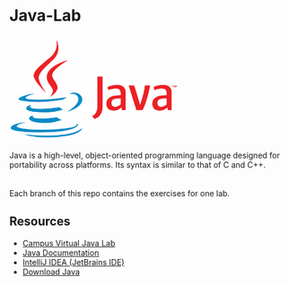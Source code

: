 # Java-Lab

<img src="java-logo.png" alt="java_logo" width="300" height="auto">

Java is a high-level, object-oriented programming language designed for portability across platforms. Its syntax is similar to that of C and C++.  
<br>
<br>
Each branch of this repo contains the exercises for one lab.

## Resources
- [Campus Virtual Java Lab](https://cv.upt.ro/course/view.php?id=3981)
- [Java Documentation](https://docs.oracle.com/en/java/javase/23/)
- [IntelliJ IDEA (JetBrains IDE)](https://www.jetbrains.com/idea/download/?section=windows)
- [Download Java](https://www.oracle.com/java/technologies/downloads/)
